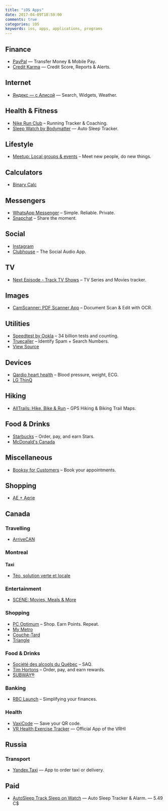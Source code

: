 ```yaml
---
title: "iOS Apps"
date: 2017-04-09T18:59:00
comments: true
categories: iOS
keywords: ios, apps, applications, programs
---
```


## Finance

* [PayPal](https://apps.apple.com/ca/app/paypal/id283646709) — Transfer Money & Mobile Pay.
* [Credit Karma](https://apps.apple.com/ca/app/credit-karma/id1398558151) — Credit Score, Reports & Alerts.

## Internet

* [Яндекс — с Алисой](https://apps.apple.com/ca/app/%D1%8F%D0%BD%D0%B4%D0%B5%D0%BA%D1%81-%D1%81-%D0%B0%D0%BB%D0%B8%D1%81%D0%BE%D0%B9/id1050704155) — Search, Widgets, Weather.

## Health & Fitness

* [Nike Run Club](https://apps.apple.com/ca/app/nike-run-club/id387771637) – Running Tracker & Coaching.
* [Sleep Watch by Bodymatter](https://apps.apple.com/ca/app/sleep-watch-by-bodymatter/id1138066420) — Auto Sleep Tracker.

## Lifestyle

* [Meetup: Local groups & events](https://apps.apple.com/ca/app/meetup/id375990038) – Meet new people, do new things.

## Calculators

* [Binary Calc](https://apps.apple.com/ca/app/binary-calc/id301630595)

## Messengers

* [WhatsApp Messenger](https://apps.apple.com/ca/app/whatsapp-messenger/id310633997) – Simple. Reliable. Private.
* [Snapchat](https://apps.apple.com/ca/app/snapchat/id447188370) – Share the moment.

## Social

* [Instagram](https://apps.apple.com/ca/app/instagram/id389801252)
* [Clubhouse](https://apps.apple.com/ca/app/clubhouse-social-audio/id1503133294) – The Social Audio App.

## TV

* [Next Episode - Track TV Shows](https://apps.apple.com/ca/app/next-episode-track-tv-shows/id347009526) – TV Series and Movies tracker.

## Images

* [CamScanner: PDF Scanner App](https://apps.apple.com/ca/app/camscanner-free-pdf-document-scanner-and-ocr/id388627783) – Document Scan & Edit with OCR.

## Utilities

* [Speedtest by Ookla](https://apps.apple.com/ca/app/speedtest-by-ookla/id300704847) – 34 billion tests and counting.
* [Truecaller](https://apps.apple.com/ca/app/truecaller/id448142450) – Identify Spam + Search Numbers.
* [View Source](https://apps.apple.com/ca/app/view-source/id1041817284)

## Devices

* [Qardio heart health](https://apps.apple.com/ca/app/qardio-heart-health/id855275752) – Blood pressure, weight, ECG.
* [LG ThinQ](https://apps.apple.com/ca/app/lg-thinq/id993504342)

## Hiking

* [AllTrails: Hike, Bike & Run](https://apps.apple.com/ca/app/alltrails-hike-bike-run/id405075943) – GPS Hiking & Biking Trail Maps.

## Food & Drinks

* [Starbucks](https://apps.apple.com/ca/app/starbucks/id331177714) – Order, pay, and earn Stars.
* [McDonald's Canada](https://apps.apple.com/ca/app/mcdonalds-canada/id375695000)

## Miscellaneous

* [Booksy for Customers](https://apps.apple.com/ca/app/booksy-for-customers/id723961236) – Book your appointments.

## Shopping

* [AE + Aerie](https://apps.apple.com/ca/app/ae-aerie/id467738064)

## Canada

### Travelling

* [ArriveCAN](https://apps.apple.com/ca/app/arrivecan/id1505394667)

### Montreal

#### Taxi

* [Téo, solution verte et locale](https://apps.apple.com/ca/app/t%C3%A9o-taxi/id1097805638)

### Entertainment

* [SCENE: Movies, Meals & More](https://apps.apple.com/ca/app/scene-movies-meals-more/id1204940340)

### Shopping

* [PC Optimum](https://apps.apple.com/ca/app/pc-optimum/id634040057) – Shop. Earn Points. Repeat.
* [My Metro](https://apps.apple.com/ca/app/my-metro/id694386842)
* [Couche-Tard](https://apps.apple.com/ca/app/couche-tard/id663345373)
* [Triangle](https://apps.apple.com/ca/app/triangle/id1343453471)

### Food & Drinks

* [Société des alcools du Québec](https://apps.apple.com/ca/app/saq-soci%C3%A9t%C3%A9-des-alcools-du-qu%C3%A9bec/id382431661) – SAQ.
* [Tim Hortons](https://apps.apple.com/ca/app/tim-hortons/id1143883086) – Order, pay, and earn rewards.
* [SUBWAY®](https://apps.apple.com/ca/app/subway/id901941015)

### Banking

* [RBC Launch](https://apps.apple.com/ca/app/rbc-wallet/id1022830198) – Simplifying your finances.

### Health

* [VaxiCode](https://apps.apple.com/ca/app/vaxicode/id1571692711) — Save your QR code.
* [VR Health Exercise Tracker](https://apps.apple.com/ca/app/vr-health-exercise-tracker/id1438903709) — Official App of the VRHI

## Russia

### Transport

* [Yandex.Taxi](https://apps.apple.com/ca/app/yandex-taxi/id472650686) — App to order taxi or delivery.

## Paid

* [AutoSleep Track Sleep on Watch](https://apps.apple.com/ca/app/autosleep-track-sleep-on-watch/id1164801111) — Auto Sleep Tracker & Alarm. — 5.49 C$

